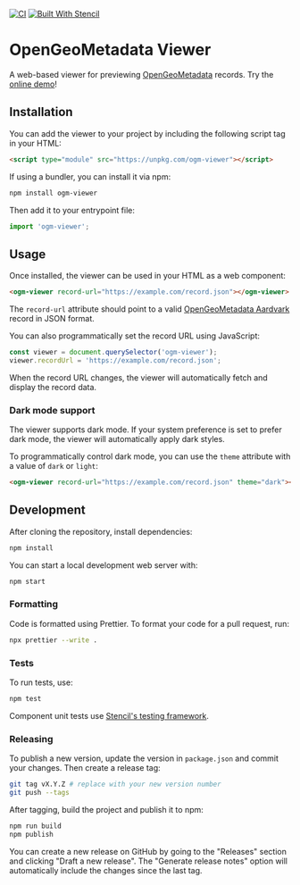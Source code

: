 [![CI](https://github.com/OpenGeoMetadata/ogm-viewer/actions/workflows/ci.yml/badge.svg)](https://github.com/OpenGeoMetadata/ogm-viewer/actions/workflows/ci.yml)
[![Built With Stencil](https://img.shields.io/badge/-Built%20With%20Stencil-16161d.svg?logo=data%3Aimage%2Fsvg%2Bxml%3Bbase64%2CPD94bWwgdmVyc2lvbj0iMS4wIiBlbmNvZGluZz0idXRmLTgiPz4KPCEtLSBHZW5lcmF0b3I6IEFkb2JlIElsbHVzdHJhdG9yIDE5LjIuMSwgU1ZHIEV4cG9ydCBQbHVnLUluIC4gU1ZHIFZlcnNpb246IDYuMDAgQnVpbGQgMCkgIC0tPgo8c3ZnIHZlcnNpb249IjEuMSIgaWQ9IkxheWVyXzEiIHhtbG5zPSJodHRwOi8vd3d3LnczLm9yZy8yMDAwL3N2ZyIgeG1sbnM6eGxpbms9Imh0dHA6Ly93d3cudzMub3JnLzE5OTkveGxpbmsiIHg9IjBweCIgeT0iMHB4IgoJIHZpZXdCb3g9IjAgMCA1MTIgNTEyIiBzdHlsZT0iZW5hYmxlLWJhY2tncm91bmQ6bmV3IDAgMCA1MTIgNTEyOyIgeG1sOnNwYWNlPSJwcmVzZXJ2ZSI%2BCjxzdHlsZSB0eXBlPSJ0ZXh0L2NzcyI%2BCgkuc3Qwe2ZpbGw6I0ZGRkZGRjt9Cjwvc3R5bGU%2BCjxwYXRoIGNsYXNzPSJzdDAiIGQ9Ik00MjQuNywzNzMuOWMwLDM3LjYtNTUuMSw2OC42LTkyLjcsNjguNkgxODAuNGMtMzcuOSwwLTkyLjctMzAuNy05Mi43LTY4LjZ2LTMuNmgzMzYuOVYzNzMuOXoiLz4KPHBhdGggY2xhc3M9InN0MCIgZD0iTTQyNC43LDI5Mi4xSDE4MC40Yy0zNy42LDAtOTIuNy0zMS05Mi43LTY4LjZ2LTMuNkgzMzJjMzcuNiwwLDkyLjcsMzEsOTIuNyw2OC42VjI5Mi4xeiIvPgo8cGF0aCBjbGFzcz0ic3QwIiBkPSJNNDI0LjcsMTQxLjdIODcuN3YtMy42YzAtMzcuNiw1NC44LTY4LjYsOTIuNy02OC42SDMzMmMzNy45LDAsOTIuNywzMC43LDkyLjcsNjguNlYxNDEuN3oiLz4KPC9zdmc%2BCg%3D%3D&colorA=16161d&style=flat-square)](https://stenciljs.com)

# OpenGeoMetadata Viewer

A web-based viewer for previewing [OpenGeoMetadata](https://opengeometadata.org/) records. Try the [online demo](http://opengeometadata.org/ogm-viewer/)!

## Installation

You can add the viewer to your project by including the following script tag in your HTML:

```html
<script type="module" src="https://unpkg.com/ogm-viewer"></script>
```

If using a bundler, you can install it via npm:

```bash
npm install ogm-viewer
```

Then add it to your entrypoint file:

```javascript
import 'ogm-viewer';
```

## Usage

Once installed, the viewer can be used in your HTML as a web component:

```html
<ogm-viewer record-url="https://example.com/record.json"></ogm-viewer>
```

The `record-url` attribute should point to a valid [OpenGeoMetadata Aardvark](https://opengeometadata.org/ogm-aardvark/) record in JSON format.

You can also programmatically set the record URL using JavaScript:

```javascript
const viewer = document.querySelector('ogm-viewer');
viewer.recordUrl = 'https://example.com/record.json';
```

When the record URL changes, the viewer will automatically fetch and display the record data.

### Dark mode support

The viewer supports dark mode. If your system preference is set to prefer dark mode, the viewer will automatically apply dark styles.

To programmatically control dark mode, you can use the `theme` attribute with a value of `dark` or `light`:

```html
<ogm-viewer record-url="https://example.com/record.json" theme="dark"></ogm-viewer>
```

## Development

After cloning the repository, install dependencies:

```bash
npm install
```

You can start a local development web server with:

```bash
npm start
```

### Formatting

Code is formatted using Prettier. To format your code for a pull request, run:

```bash
npx prettier --write .
```

### Tests

To run tests, use:

```bash
npm test
```

Component unit tests use [Stencil's testing framework](https://stenciljs.com/docs/unit-testing).

### Releasing

To publish a new version, update the version in `package.json` and commit your changes. Then create a release tag:

```bash
git tag vX.Y.Z # replace with your new version number
git push --tags
```

After tagging, build the project and publish it to npm:

```bash
npm run build
npm publish
```

You can create a new release on GitHub by going to the "Releases" section and clicking "Draft a new release". The "Generate release notes" option will automatically include the changes since the last tag.
